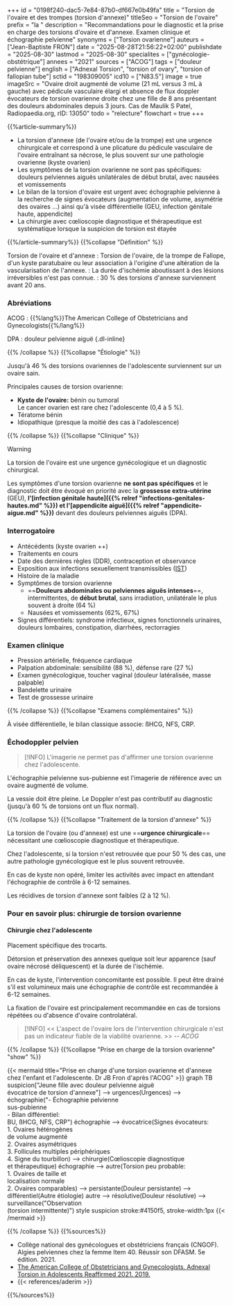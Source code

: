 +++
id = "0198f240-dac5-7e84-87b0-df667e0b49fa"
title = "Torsion de l'ovaire et des trompes (torsion d'annexe)"
titleSeo = "Torsion de l'ovaire"
prefix = "la "
description = "Recommandations pour le diagnostic et la prise en charge des torsions d'ovaire et d'annexe. Examen clinique et échographie pelvienne"
synonyms = ["Torsion ovarienne"]
auteurs = ["Jean-Baptiste FRON"]
date = "2025-08-28T21:56:22+02:00"
publishdate = "2025-08-30"
lastmod = "2025-08-30"
specialites = ["gynécologie-obstétrique"]
annees = "2021"
sources = ["ACOG"]
tags = ["douleur pelvienne"]
english = ["Adnexal Torsion", "torsion of ovary", "torsion of fallopian tube"]
sctid = "198309005"
icd10 = ["N83.5"]
image = true
imageSrc = "Ovaire droit augmenté de volume (21 mL versus 3 mL à gauche) avec pédicule vasculaire élargi et absence de flux doppler évocateurs de torsion ovarienne droite chez une fille de 8 ans présentant des douleurs abdominales depuis 3 jours. Cas de Maulik S Patel, Radiopaedia.org, rID: 13050"
todo = "relecture"
flowchart = true
+++

{{%article-summary%}}

- La torsion d'annexe (de l'ovaire et/ou de la trompe) est une urgence chirurgicale et correspond à une plicature du pédicule vasculaire de l'ovaire entraînant sa nécrose, le plus souvent sur une pathologie ovarienne (kyste ovarien)
- Les symptômes de la torsion ovarienne ne sont pas spécifiques: douleurs pelviennes aiguës unilatérales de début brutal, avec nausées et vomissements
- Le bilan de la torsion d'ovaire est urgent avec échographie pelvienne à la recherche de signes évocateurs (augmentation de volume, asymétrie des ovaires ...) ainsi qu'à visée différentielle (GEU, infection génitale haute, appendicite)
- La chirurgie avec cœlioscopie diagnostique et thérapeutique est systématique lorsque la suspicion de torsion est étayée

{{%/article-summary%}}
{{%collapse "Définition" %}}

Torsion de l'ovaire et d'annexe
: Torsion de l'ovaire, de la trompe de Fallope, d'un kyste paratubaire ou leur association à l'origine d'une altération de la vascularisation de l'annexe.
: La durée d'ischémie aboutissant à des lésions irréversibles n'est pas connue.
: 30 % des torsions d'annexe surviennent avant 20 ans.

### Abréviations

ACOG
: {{%lang%}}The American College of Obstetricians and Gynecologists{{%/lang%}}

DPA
: douleur pelvienne aiguë
{.dl-inline}

{{% /collapse %}}
{{%collapse "Étiologie" %}}

Jusqu'à 46 % des torsions ovariennes de l'adolescente surviennent sur un ovaire sain.

Principales causes de torsion ovarienne:

- **Kyste de l'ovaire:** bénin ou tumoral  
  Le cancer ovarien est rare chez l'adolescente (0,4 à 5 %).
- Tératome bénin
- Idiopathique (presque la moitié des cas à l'adolescence)

{{% /collapse %}}
{{%collapse "Clinique" %}}

> [!WARNING]
> La torsion de l'ovaire est une urgence gynécologique et un diagnostic chirurgical.

Les symptômes d'une torsion ovarienne **ne sont pas spécifiques** et le diagnostic doit être évoqué en priorité avec la **grossesse extra-utérine** (GEU), **l'[infection génitale haute]({{% relref "infections-genitales-hautes.md" %}}) et l'[appendicite aiguë]({{% relref "appendicite-aigue.md" %}})** devant des douleurs pelviennes aiguës (DPA).

### Interrogatoire

- Antécédents (kyste ovarien ++)
- Traitements en cours
- Date des dernières règles (DDR), contraception et observance
- Exposition aux infections sexuellement transmissibles ([IST](/tags/ist/))
- Histoire de la maladie
- Symptômes de torsion ovarienne
  - ==**Douleurs abdominales ou pelviennes aiguës intenses**==, intermittentes, de **début brutal**, sans irradiation, unilatérale le plus souvent à droite (64 %)
  - Nausées et vomissements (62%, 67%)
- Signes différentiels: syndrome infectieux, signes fonctionnels urinaires, douleurs lombaires, constipation, diarrhées, rectorragies

### Examen clinique

- Pression artérielle, fréquence cardiaque
- Palpation abdominale: sensibilité (88 %), défense rare (27 %)
- Examen gynécologique, toucher vaginal (douleur latéralisée, masse palpable)
- Bandelette urinaire
- Test de grossesse urinaire

{{% /collapse %}}
{{%collapse "Examens complémentaires" %}}

À visée différentielle, le bilan classique associe: ßHCG, NFS, CRP.

### Échodoppler pelvien

> [!INFO]
> L'imagerie ne permet pas d'affirmer une torsion ovarienne chez l'adolescente.

L'échographie pelvienne sus-pubienne est l'imagerie de référence avec un ovaire augmenté de volume.

La vessie doit être pleine. Le Doppler n'est pas contributif au diagnostic (jusqu'à 60 % de torsions ont un flux normal).

{{% /collapse %}}
{{%collapse "Traitement de la torsion d'annexe" %}}

La torsion de l'ovaire (ou d'annexe) est une ==**urgence chirurgicale**== nécessitant une cœlioscopie diagnostique et thérapeutique.

Chez l'adolescente, si la torsion n'est retrouvée que pour 50 % des cas, une autre pathologie gynécologique est le plus souvent retrouvée.

En cas de kyste non opéré, limiter les activités avec impact en attendant l'échographie de contrôle à 6-12 semaines.

Les récidives de torsion d'annexe sont faibles (2 à 12 %).

### Pour en savoir plus: chirurgie de torsion ovarienne

#### Chirurgie chez l'adolescente

Placement spécifique des trocarts.

Détorsion et préservation des annexes quelque soit leur apparence (sauf ovaire nécrosé déliquescent) et la durée de l'ischémie.

En cas de kyste, l'intervention concomitante est possible. Il peut être drainé s'il est volumineux mais une échographie de contrôle est recommandée à 6-12 semaines.

La fixation de l'ovaire est principalement recommandée en cas de torsions répétées ou d'absence d'ovaire controlatéral.

> [!INFO]
> << L'aspect de l'ovaire lors de l'intervention chirurgicale n'est pas un indicateur fiable de la viabilité ovarienne. >> -- *ACOG*

{{% /collapse %}}
{{%collapse "Prise en charge de la torsion ovarienne" "show" %}}

{{< mermaid title="Prise en charge d'une torsion ovarienne et d'annexe chez l'enfant et l'adolescente. Dr JB Fron d'après l'ACOG" >}}
graph TB
  suspicion["Jeune fille avec douleur pelvienne aiguë<br>évocatrice de torsion d'annexe"] --> urgences(Urgences) --> échographie("- Échographie pelvienne<br>sus-pubienne<br>- Bilan différentiel:<br>BU, ßHCG, NFS, CRP")
    échographie --> évocatrice(Signes évocateurs:<br>1. Ovaires hétérogènes<br>de volume augmenté<br>2. Ovaires asymétriques<br>3. Follicules multiples périphériques<br>4. Signe du tourbillon) --> chirurgie(Cœlioscopie diagnostique<br>et thérapeutique)
    échographie --> autre(Torsion peu probable:<br>1. Ovaires de taille et<br>localisation normale<br>2. Ovaires comparables) --> persistante(Douleur persistante) --> différentiel(Autre étiologie)
      autre --> résolutive(Douleur résolutive) --> surveillance("Observation<br>(torsion intermittente)")
  style suspicion stroke:#4150f5, stroke-width:1px
{{< /mermaid >}}

{{% /collapse %}}
{{%sources%}}

- Collège national des gynécologues et obstétriciens français (CNGOF). Algies pelviennes chez la femme Item 40. Réussir son DFASM. 5e édition. 2021.
- [The American College of Obstetricians and Gynecologists. Adnexal Torsion in Adolescents Reaffirmed 2021. 2019.](https://www.acog.org/clinical/clinical-guidance/committee-opinion/articles/2019/08/adnexal-torsion-in-adolescents)
- {{< references/aderim >}}

{{%/sources%}}
